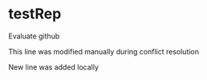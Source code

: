 # testRep
Evaluate github

This line was modified manually during conflict resolution

New line was added locally
